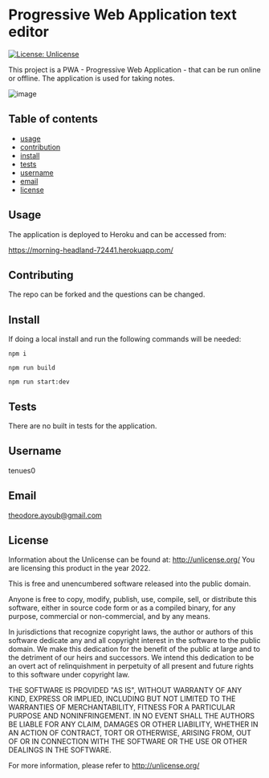 
  
# Progressive Web Application text editor

[![License: Unlicense](https://img.shields.io/badge/license-Unlicense-blue.svg)](http://unlicense.org/)

This project is a PWA - Progressive Web Application - that can be run online or offline. The application is used for taking notes.

![image](https://user-images.githubusercontent.com/95945750/185195476-a157bef5-666c-4b61-ac9e-e1693950c9cf.png)


## Table of contents
* [usage](#Usage)
* [contribution](#Contributing)
* [install](#Install)
* [tests](#Tests)
* [username](#Username)
* [email](#Email)
* [license](#License)

## Usage

The application is deployed to Heroku and can be accessed from:

https://morning-headland-72441.herokuapp.com/

## Contributing

The repo can be forked and the questions can be changed.

## Install

If doing a local install and run the following commands will be needed:

```
npm i
```

```
npm run build
```

```
npm run start:dev
```

## Tests

There are no built in tests for the application.

## Username

tenues0

## Email

theodore.ayoub@gmail.com

## License

Information about the Unlicense can be found at: http://unlicense.org/
You are licensing this product in the year 2022.


This is free and unencumbered software released into the public domain.

Anyone is free to copy, modify, publish, use, compile, sell, or
distribute this software, either in source code form or as a compiled
binary, for any purpose, commercial or non-commercial, and by any
means.

In jurisdictions that recognize copyright laws, the author or authors
of this software dedicate any and all copyright interest in the
software to the public domain. We make this dedication for the benefit
of the public at large and to the detriment of our heirs and
successors. We intend this dedication to be an overt act of
relinquishment in perpetuity of all present and future rights to this
software under copyright law.

THE SOFTWARE IS PROVIDED "AS IS", WITHOUT WARRANTY OF ANY KIND,
EXPRESS OR IMPLIED, INCLUDING BUT NOT LIMITED TO THE WARRANTIES OF
MERCHANTABILITY, FITNESS FOR A PARTICULAR PURPOSE AND NONINFRINGEMENT.
IN NO EVENT SHALL THE AUTHORS BE LIABLE FOR ANY CLAIM, DAMAGES OR
OTHER LIABILITY, WHETHER IN AN ACTION OF CONTRACT, TORT OR OTHERWISE,
ARISING FROM, OUT OF OR IN CONNECTION WITH THE SOFTWARE OR THE USE OR
OTHER DEALINGS IN THE SOFTWARE.

For more information, please refer to <http://unlicense.org/>
